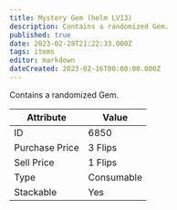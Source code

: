 ```yaml
---
title: Mystery Gem (helm LV13)
description: Contains a randomized Gem.
published: true
date: 2023-02-28T21:22:33.000Z
tags: items
editor: markdown
dateCreated: 2023-02-16T00:00:00.000Z
---
```


Contains a randomized Gem.

|Attribute|Value|
|-|-|
|ID|6850|
|Purchase Price|3 Flips|
|Sell Price|1 Flips|
|Type|Consumable|
|Stackable|Yes|

